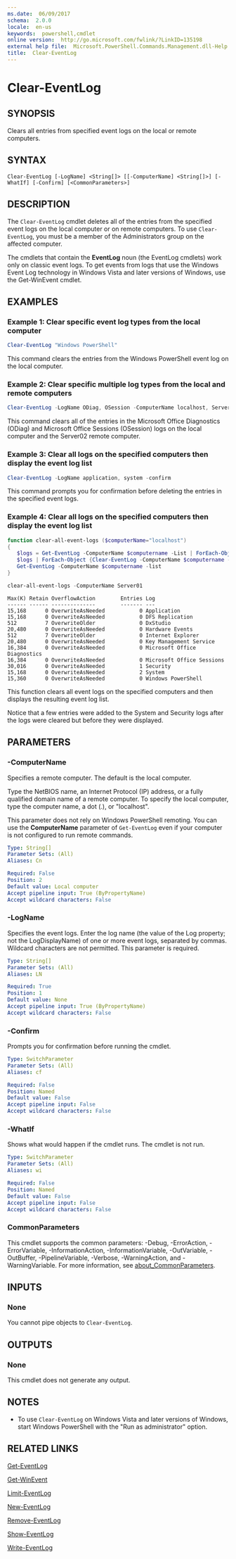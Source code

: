 ```yaml
---
ms.date:  06/09/2017
schema:  2.0.0
locale:  en-us
keywords:  powershell,cmdlet
online version:  http://go.microsoft.com/fwlink/?LinkID=135198
external help file:  Microsoft.PowerShell.Commands.Management.dll-Help.xml
title:  Clear-EventLog
---
```

# Clear-EventLog

## SYNOPSIS
Clears all entries from specified event logs on the local or remote computers.

## SYNTAX

```
Clear-EventLog [-LogName] <String[]> [[-ComputerName] <String[]>] [-WhatIf] [-Confirm] [<CommonParameters>]
```

## DESCRIPTION

The `Clear-EventLog` cmdlet deletes all of the entries from the specified event logs on the local computer or on remote computers.
To use `Clear-EventLog`, you must be a member of the Administrators group on the affected computer.

The cmdlets that contain the **EventLog** noun (the EventLog cmdlets) work only on classic event logs.
To get events from logs that use the Windows Event Log technology in Windows Vista and later versions of Windows, use the Get-WinEvent cmdlet.

## EXAMPLES

### Example 1: Clear specific event log types from the local computer

```powershell
Clear-EventLog "Windows PowerShell"
```

This command clears the entries from the Windows PowerShell event log on the local computer.

### Example 2: Clear specific multiple log types from the local and remote computers

```powershell
Clear-EventLog -LogName ODiag, OSession -ComputerName localhost, Server02
```

This command clears all of the entries in the Microsoft Office Diagnostics (ODiag) and Microsoft Office Sessions (OSession) logs on the local computer and the Server02 remote computer.

### Example 3: Clear all logs on the specified computers then display the event log list

```powershell
Clear-EventLog -LogName application, system -confirm
```

This command prompts you for confirmation before deleting the entries in the specified event logs.

### Example 4: Clear all logs on the specified computers then display the event log list

```powershell
function clear-all-event-logs ($computerName="localhost")
{
   $logs = Get-EventLog -ComputerName $computername -List | ForEach-Object {$_.Log}
   $logs | ForEach-Object {Clear-EventLog -ComputerName $computername -LogName $_ }
   Get-EventLog -ComputerName $computername -list
}

clear-all-event-logs -ComputerName Server01
```

```Output
Max(K) Retain OverflowAction        Entries Log
------ ------ --------------        ------- ---
15,168      0 OverwriteAsNeeded           0 Application
15,168      0 OverwriteAsNeeded           0 DFS Replication
512         7 OverwriteOlder              0 DxStudio
20,480      0 OverwriteAsNeeded           0 Hardware Events
512         7 OverwriteOlder              0 Internet Explorer
20,480      0 OverwriteAsNeeded           0 Key Management Service
16,384      0 OverwriteAsNeeded           0 Microsoft Office Diagnostics
16,384      0 OverwriteAsNeeded           0 Microsoft Office Sessions
30,016      0 OverwriteAsNeeded           1 Security
15,168      0 OverwriteAsNeeded           2 System
15,360      0 OverwriteAsNeeded           0 Windows PowerShell
```

This function clears all event logs on the specified computers and then displays the resulting event log list.

Notice that a few entries were added to the System and Security logs after the logs were cleared but before they were displayed.

## PARAMETERS

### -ComputerName

Specifies a remote computer.
The default is the local computer.

Type the NetBIOS name, an Internet Protocol (IP) address, or a fully qualified domain name of a remote computer.
To specify the local computer, type the computer name, a dot (.), or "localhost".

This parameter does not rely on Windows PowerShell remoting.
You can use the **ComputerName** parameter of `Get-EventLog` even if your computer is not configured to run remote commands.

```yaml
Type: String[]
Parameter Sets: (All)
Aliases: Cn

Required: False
Position: 2
Default value: Local computer
Accept pipeline input: True (ByPropertyName)
Accept wildcard characters: False
```

### -LogName

Specifies the event logs.
Enter the log name (the value of the Log property; not the LogDisplayName) of one or more event logs, separated by commas.
Wildcard characters are not permitted.
This parameter is required.

```yaml
Type: String[]
Parameter Sets: (All)
Aliases: LN

Required: True
Position: 1
Default value: None
Accept pipeline input: True (ByPropertyName)
Accept wildcard characters: False
```

### -Confirm

Prompts you for confirmation before running the cmdlet.

```yaml
Type: SwitchParameter
Parameter Sets: (All)
Aliases: cf

Required: False
Position: Named
Default value: False
Accept pipeline input: False
Accept wildcard characters: False
```

### -WhatIf

Shows what would happen if the cmdlet runs.
The cmdlet is not run.

```yaml
Type: SwitchParameter
Parameter Sets: (All)
Aliases: wi

Required: False
Position: Named
Default value: False
Accept pipeline input: False
Accept wildcard characters: False
```

### CommonParameters

This cmdlet supports the common parameters: -Debug, -ErrorAction, -ErrorVariable, -InformationAction, -InformationVariable, -OutVariable, -OutBuffer, -PipelineVariable, -Verbose, -WarningAction, and -WarningVariable. For more information, see [about_CommonParameters](../Microsoft.PowerShell.Core/About/about_CommonParameters.md).

## INPUTS

### None

You cannot pipe objects to `Clear-EventLog`.

## OUTPUTS

### None

This cmdlet does not generate any output.

## NOTES

- To use `Clear-EventLog` on Windows Vista and later versions of Windows, start Windows PowerShell with the "Run as administrator" option.

## RELATED LINKS

[Get-EventLog](Get-EventLog.md)

[Get-WinEvent](../Microsoft.PowerShell.Diagnostics/Get-WinEvent.md)

[Limit-EventLog](Limit-EventLog.md)

[New-EventLog](New-EventLog.md)

[Remove-EventLog](Remove-EventLog.md)

[Show-EventLog](Show-EventLog.md)

[Write-EventLog](Write-EventLog.md)

